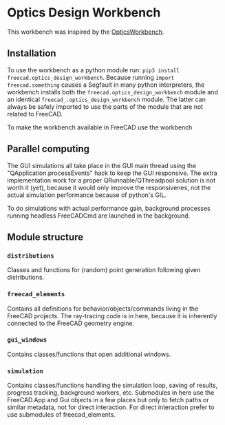 # Optics Design Workbench

This workbench was inspired by the [OpticsWorkbench](https://github.com/chbergmann/OpticsWorkbench).


## Installation

To use the workbench as a python module run: `pip3 install freecad.optics_design_workbench`. Because running `import freecad.something` causes a Segfault in many python interpreters, the workbench installs both the `freecad.optics_design_workbench` module and an identical `freecad_.optics_design_workbench` module. The latter can always be safely imported to use the parts of the module that are not related to FreeCAD.

To make the workbench available in FreeCAD use the workbench 


## Parallel computing

The GUI simulations all take place in the GUI main thread using the "QApplication.processEvents" hack to keep the GUI responsive. The extra implementation work for a proper QRunnable/QThreadpool solution is not worth it (yet), because it would only improve the responsivenes, not the actual simulation performance because of python's GIL.

To do simulations with actual performance gain, background processes running headless FreeCADCmd are launched in the background.


## Module structure

### `distributions`

Classes and functions for (random) point generation following given distributions.


### `freecad_elements` 

Contains all definitions for behavior/objects/commands living in the FreeCAD projects. The ray-tracing code is in here, because it is inherently connected to the FreeCAD geometry engine.


### `gui_windows`

Contains classes/functions that open additional windows.


### `simulation`

Contains classes/functions handling the simulation loop, saving of results, progress tracking, background workers, etc. Submodules in here use the FreeCAD.App and Gui objects in a few places but only to fetch paths or similar metadata, not for direct interaction. For direct interaction prefer to use submodules of freecad_elements.
